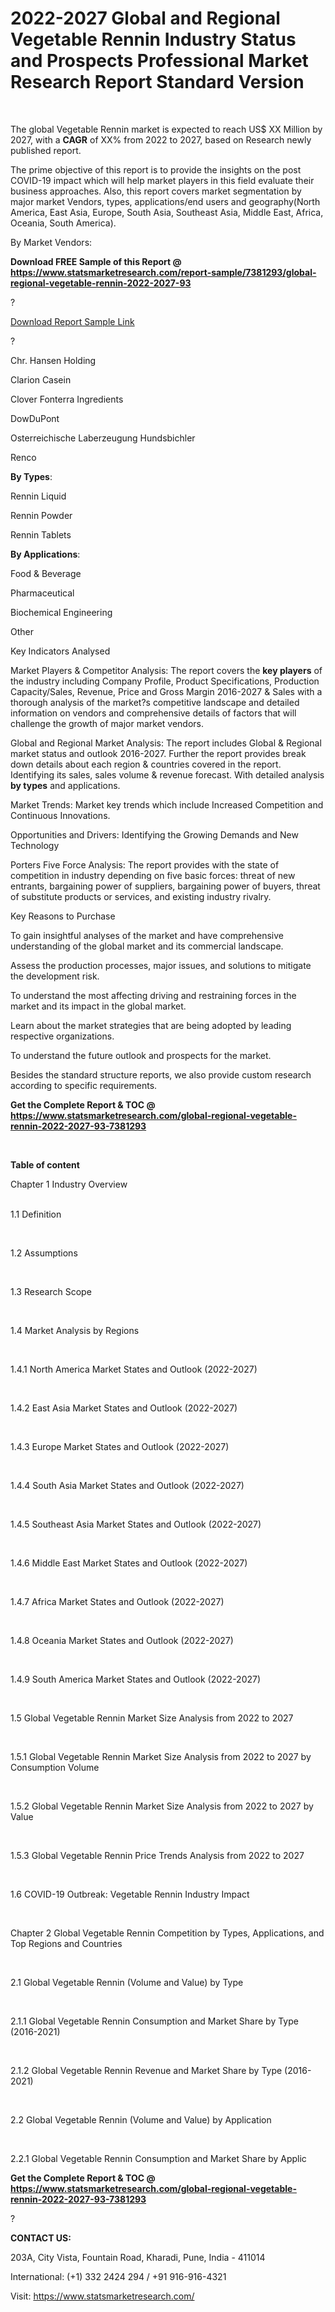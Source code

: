 <h1>2022-2027 Global and Regional Vegetable Rennin Industry Status and Prospects Professional Market Research Report Standard Version</h1><br/><p>The global Vegetable Rennin market is expected to reach US$ XX Million by 2027, with a <strong>CAGR</strong> of XX% from 2022 to 2027, based on Research newly published report.</p>
 
 
 
 <p>The prime objective of this report is to provide the insights on the post COVID-19 impact which will help market players in this field evaluate their business approaches. Also, this report covers market segmentation by major market Vendors, types, applications/end users and geography(North America, East Asia, Europe, South Asia, Southeast Asia, Middle East, Africa, Oceania, South America).</p>
 
 
 
 <p>By Market Vendors:</p>
 
 
 
 <div><b>Download FREE Sample of this Report @ <a href="https://www.statsmarketresearch.com/download-free-sample/7381293/global-regional-vegetable-rennin-2022-2027-93">https://www.statsmarketresearch.com/report-sample/7381293/global-regional-vegetable-rennin-2022-2027-93</a></b></div>
 
 
 
 <p>? </p>
 
 
 
 <p><a href="https://www.statsmarketresearch.com/download-free-sample/7381293/global-regional-vegetable-rennin-2022-2027-93">Download Report Sample Link</a></p>
 
 
 
 <p>? </p>
 
 
 
 <p>Chr. Hansen Holding</p>
 
 
 
 <p>Clarion Casein</p>
 
 
 
 <p>Clover Fonterra Ingredients</p>
 
 
 
 <p>DowDuPont</p>
 
 
 
 <p>Osterreichische Laberzeugung Hundsbichler</p>
 
 
 
 <p>Renco</p>
 
 
 
 <p><strong>By Types</strong>:</p>
 
 
 
 <p>Rennin Liquid</p>
 
 
 
 <p>Rennin Powder</p>
 
 
 
 <p>Rennin Tablets</p>
 
 
 
 <p><strong><strong>By Applications</strong></strong>:</p>
 
 
 
 <p>Food & Beverage</p>
 
 
 
 <p>Pharmaceutical</p>
 
 
 
 <p>Biochemical Engineering</p>
 
 
 
 <p>Other</p>
 
 
 
 <p>Key Indicators Analysed</p>
 
 
 
 <p>Market Players & Competitor Analysis: The report covers the <strong>key players</strong> of the industry including Company Profile, Product Specifications, Production Capacity/Sales, Revenue, Price and Gross Margin 2016-2027 & Sales with a thorough analysis of the market?s competitive landscape and detailed information on vendors and comprehensive details of factors that will challenge the growth of major market vendors.</p>
 
 
 
 <p>Global and Regional Market Analysis: The report includes Global & Regional market status and outlook 2016-2027. Further the report provides break down details about each region & countries covered in the report. Identifying its sales, sales volume & revenue forecast. With detailed analysis <strong>by types</strong> and applications.</p>
 
 
 
 <p>Market Trends: Market key trends which include Increased Competition and Continuous Innovations.</p>
 
 
 
 <p>Opportunities and Drivers: Identifying the Growing Demands and New Technology</p>
 
 
 
 <p>Porters Five Force Analysis: The report provides with the state of competition in industry depending on five basic forces: threat of new entrants, bargaining power of suppliers, bargaining power of buyers, threat of substitute products or services, and existing industry rivalry.</p>
 
 
 
 <p>Key Reasons to Purchase</p>
 
 
 
 <p>To gain insightful analyses of the market and have comprehensive understanding of the global market and its commercial landscape.</p>
 
 
 
 <p>Assess the production processes, major issues, and solutions to mitigate the development risk.</p>
 
 
 
 <p>To understand the most affecting driving and restraining forces in the market and its impact in the global market.</p>
 
 
 
 <p>Learn about the market strategies that are being adopted by leading respective organizations.</p>
 
 
 
 <p>To understand the future outlook and prospects for the market.</p>
 
 
 
 <p>Besides the standard structure reports, we also provide custom research according to specific requirements.</p>
 
 
 
 <div><b>Get the Complete Report & TOC @ <a href="https://www.statsmarketresearch.com/global-regional-vegetable-rennin-2022-2027-93-7381293">https://www.statsmarketresearch.com/global-regional-vegetable-rennin-2022-2027-93-7381293</a></b></div>
 
 
 
 <p><br />
 
 <b>Table of content</b></p>
 
 
 
 <p>Chapter 1 Industry Overview<br />
 
 <br />
 
 1.1 Definition<br />
 
 <br />
 
 1.2 Assumptions<br />
 
 <br />
 
 1.3 Research Scope<br />
 
 <br />
 
 1.4 Market Analysis by Regions<br />
 
 <br />
 
 1.4.1 North America Market States and Outlook (2022-2027)<br />
 
 <br />
 
 1.4.2 East Asia Market States and Outlook (2022-2027)<br />
 
 <br />
 
 1.4.3 Europe Market States and Outlook (2022-2027)<br />
 
 <br />
 
 1.4.4 South Asia Market States and Outlook (2022-2027)<br />
 
 <br />
 
 1.4.5 Southeast Asia Market States and Outlook (2022-2027)<br />
 
 <br />
 
 1.4.6 Middle East Market States and Outlook (2022-2027)<br />
 
 <br />
 
 1.4.7 Africa Market States and Outlook (2022-2027)<br />
 
 <br />
 
 1.4.8 Oceania Market States and Outlook (2022-2027)<br />
 
 <br />
 
 1.4.9 South America Market States and Outlook (2022-2027)<br />
 
 <br />
 
 1.5 Global Vegetable Rennin Market Size Analysis from 2022 to 2027<br />
 
 <br />
 
 1.5.1 Global Vegetable Rennin Market Size Analysis from 2022 to 2027 by Consumption Volume<br />
 
 <br />
 
 1.5.2 Global Vegetable Rennin Market Size Analysis from 2022 to 2027 by Value<br />
 
 <br />
 
 1.5.3 Global Vegetable Rennin Price Trends Analysis from 2022 to 2027<br />
 
 <br />
 
 1.6 COVID-19 Outbreak: Vegetable Rennin Industry Impact<br />
 
 <br />
 
 Chapter 2 Global Vegetable Rennin Competition by Types, Applications, and Top Regions and Countries<br />
 
 <br />
 
 2.1 Global Vegetable Rennin (Volume and Value) by Type<br />
 
 <br />
 
 2.1.1 Global Vegetable Rennin Consumption and Market Share by Type (2016-2021)<br />
 
 <br />
 
 2.1.2 Global Vegetable Rennin Revenue and Market Share by Type (2016-2021)<br />
 
 <br />
 
 2.2 Global Vegetable Rennin (Volume and Value) by Application<br />
 
 <br />
 
 2.2.1 Global Vegetable Rennin Consumption and Market Share by Applic</p>
 
 
 
 <div><b>Get the Complete Report & TOC @ <a href="https://www.statsmarketresearch.com/global-regional-vegetable-rennin-2022-2027-93-7381293">https://www.statsmarketresearch.com/global-regional-vegetable-rennin-2022-2027-93-7381293</a></b></div>
 
 
 
 <p>? </p>
 
 
 
 <p><b>CONTACT US:</b><br />
 
 203A, City Vista, Fountain Road, Kharadi, Pune, India - 411014<br />
 
 International: (+1) 332 2424 294 / +91 916-916-4321<br />
 
 Visit: <a href="https://www.statsmarketresearch.com/">https://www.statsmarketresearch.com/</a></p>